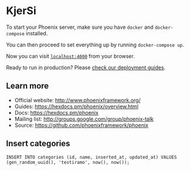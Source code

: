 # KjerSi

To start your Phoenix server, make sure you have `docker` and `docker-compose` installed.

You can then proceed to set everything up by running `docker-compose up`.

Now you can visit [`localhost:4000`](http://localhost:4000) from your browser.

Ready to run in production? Please [check our deployment guides](https://hexdocs.pm/phoenix/deployment.html).

## Learn more

  * Official website: http://www.phoenixframework.org/
  * Guides: https://hexdocs.pm/phoenix/overview.html
  * Docs: https://hexdocs.pm/phoenix
  * Mailing list: http://groups.google.com/group/phoenix-talk
  * Source: https://github.com/phoenixframework/phoenix

## Insert categories
```
INSERT INTO categories (id, name, inserted_at, updated_at) VALUES (gen_random_uuid(), 'testiramo', now(), now());
```